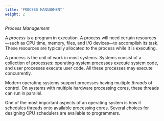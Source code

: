 ```yaml
---
title: 'PROCESS MANAGEMENT'
weight: 2
---
```




_Process Management_

A _process_ is a program in execution. A process will need certain resources—such as CPU time, memory, files, and I/O devices—to accomplish its task. These resources are typically allocated to the process while it is executing.

A process is the unit of work in most systems. Systems consist of a collection of processes: operating-system processes execute system code, and user processes execute user code. All these processes may execute concurrently.

Modern operating systems support processes having multiple _threads_ of control. On systems with multiple hardware processing cores, these threads can run in parallel.

One of the most important aspects of an operating system is how it schedules threads onto available processing cores. Several choices for designing CPU schedulers are available to programmers.  
